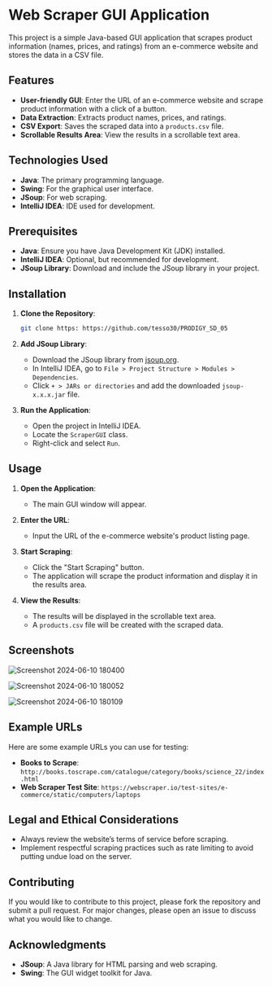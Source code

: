 # Web Scraper GUI Application

This project is a simple Java-based GUI application that scrapes product information (names, prices, and ratings) from an e-commerce website and stores the data in a CSV file.

## Features

- **User-friendly GUI**: Enter the URL of an e-commerce website and scrape product information with a click of a button.
- **Data Extraction**: Extracts product names, prices, and ratings.
- **CSV Export**: Saves the scraped data into a `products.csv` file.
- **Scrollable Results Area**: View the results in a scrollable text area.

## Technologies Used

- **Java**: The primary programming language.
- **Swing**: For the graphical user interface.
- **JSoup**: For web scraping.
- **IntelliJ IDEA**: IDE used for development.

## Prerequisites

- **Java**: Ensure you have Java Development Kit (JDK) installed.
- **IntelliJ IDEA**: Optional, but recommended for development.
- **JSoup Library**: Download and include the JSoup library in your project.

## Installation

1. **Clone the Repository**:
    ```bash
    git clone https: https://github.com/tesso30/PRODIGY_SD_05
    ```

2. **Add JSoup Library**:
   - Download the JSoup library from [jsoup.org](https://jsoup.org/download).
   - In IntelliJ IDEA, go to `File > Project Structure > Modules > Dependencies`.
   - Click `+ > JARs or directories` and add the downloaded `jsoup-x.x.x.jar` file.

3. **Run the Application**:
   - Open the project in IntelliJ IDEA.
   - Locate the `ScraperGUI` class.
   - Right-click and select `Run`.

## Usage

1. **Open the Application**:
   - The main GUI window will appear.

2. **Enter the URL**:
   - Input the URL of the e-commerce website's product listing page.

3. **Start Scraping**:
   - Click the "Start Scraping" button.
   - The application will scrape the product information and display it in the results area.

4. **View the Results**:
   - The results will be displayed in the scrollable text area.
   - A `products.csv` file will be created with the scraped data.

## Screenshots

![Screenshot 2024-06-10 180400](https://github.com/tesso30/PRODIGY_SD_05/assets/156070938/b4da4aac-08a1-4c4c-9a05-456d8b75d664)

![Screenshot 2024-06-10 180052](https://github.com/tesso30/PRODIGY_SD_05/assets/156070938/9481466a-3bdd-46b4-94c5-1e695a592417)

![Screenshot 2024-06-10 180109](https://github.com/tesso30/PRODIGY_SD_05/assets/156070938/6a83af30-d959-4f60-95e1-085ce25f6660)


## Example URLs

Here are some example URLs you can use for testing:

- **Books to Scrape**: `http://books.toscrape.com/catalogue/category/books/science_22/index.html`
- **Web Scraper Test Site**: `https://webscraper.io/test-sites/e-commerce/static/computers/laptops`

## Legal and Ethical Considerations

- Always review the website’s terms of service before scraping.
- Implement respectful scraping practices such as rate limiting to avoid putting undue load on the server.

## Contributing

If you would like to contribute to this project, please fork the repository and submit a pull request. For major changes, please open an issue to discuss what you would like to change.

## Acknowledgments

- **JSoup**: A Java library for HTML parsing and web scraping.
- **Swing**: The GUI widget toolkit for Java.

